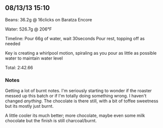 ## 08/13/13 15:10 ##

Beans: 36.2g @ 16clicks on Baratza Encore

Water: 526.7g @ 206°F

Timeline:
Pour 66g of water, wait 30seconds
Pour rest, topping off as needed

Key is creating a whirlpool motion, spiraling as you pour as little as possible
water to maintain water level

Total: 2:42.66

### Notes ###

Getting a lot of burnt notes. I'm seriously starting to wonder if the roaster
messed up this batch or if I'm totally doing something wrong. I haven't changed
*anything*. The chocolate is there still, with a bit of toffee sweetness but
its mostly just burnt.

A little cooler its much better; more chocolate, maybe even some milk chocolate
but the finish is still charcoal/burnt.
